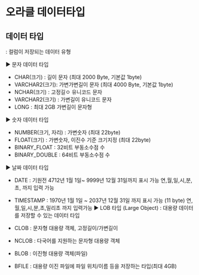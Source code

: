 
# 오라클 데이터타입

## 데이터 타입
: 컬럼이 저장되는 데이터 유형

▶ 문자 데이터 타입
- CHAR(크기)        : 길이 문자 (최대 2000 Byte, 기본값 1byte)
- VARCHAR2(크기): 가변가변길이 문자 (최대 4000 Byte, 기본값 1byte)
- NCHAR(크기)       : 고정길ㅇ 유니코드 문자
- VARCHAR2(크기)    : 가변길이 유니코드 문자
- LONG              : 최대 2GB 가변길이 문자형

▶ 숫자 데이터 타입
- NUMBER(크기, 자리)        : 가변숫자 (최대 22byte)
- FLOAT(크기)               : 가변숫자, 이진수 기준 크기지정 (최대 22byte)
- BINARY_FLOAT              : 32비트 부동소수점 수
- BINARY_DOUBLE             : 64비트 부동소수점 수

▶ 날짜 데이터 타입
- DATE                      : 기원전 4712년 1월 1일~ 9999년 12월 31일까지 표시 가능
                                연,월,일,시,분,초, 까지 입력 가능
- TIMESTAMP                 : 1970년 1월 1일 ~ 2037년 12월 31일 까지 표시 가능 (11 byte)
                                연,월,일,시,분,초,밀리초 까지 입력가능
▶ LOB 타입 (Large Object)
: 대용량 데이터를 저장할 수 있는 데이터 타입

- CLOB                  : 문자형 대용량 객체, 고정길이/가변길이
- NCLOB                 : 다국어를 지원하는 문자형 대용량 객체
- BLOB                  : 이진형 대용량 객체(파일)
- BFILE                 : 대용량 이진 파일에 파일 위치/이름 등을 저장하는 타입(최대 4GB)


